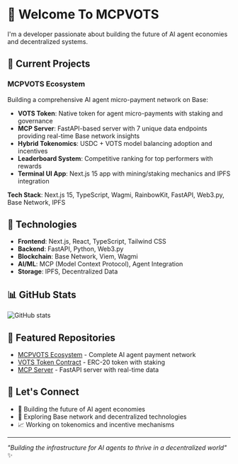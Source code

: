 # 👋 Welcome To MCPVOTS

I'm a developer passionate about building the future of AI agent economies and decentralized systems.

## 🚀 Current Projects

### MCPVOTS Ecosystem

Building a comprehensive AI agent micro-payment network on Base:

- **VOTS Token**: Native token for agent micro-payments with staking and governance
- **MCP Server**: FastAPI-based server with 7 unique data endpoints providing real-time Base network insights
- **Hybrid Tokenomics**: USDC + VOTS model balancing adoption and incentives
- **Leaderboard System**: Competitive ranking for top performers with rewards
- **Terminal UI App**: Next.js 15 app with mining/staking mechanics and IPFS integration

**Tech Stack**: Next.js 15, TypeScript, Wagmi, RainbowKit, FastAPI, Web3.py, Base Network, IPFS

## 🔧 Technologies

- **Frontend**: Next.js, React, TypeScript, Tailwind CSS
- **Backend**: FastAPI, Python, Web3.py
- **Blockchain**: Base Network, Viem, Wagmi
- **AI/ML**: MCP (Model Context Protocol), Agent Integration
- **Storage**: IPFS, Decentralized Data

## 📊 GitHub Stats

![GitHub stats](https://github-readme-stats.vercel.app/api?username=kabrony&show_icons=true&theme=dark)

## 🌟 Featured Repositories

- [MCPVOTS Ecosystem](https://github.com/kabrony/mcpvots-ecosystem) - Complete AI agent payment network
- [VOTS Token Contract](https://github.com/kabrony/vots-token) - ERC-20 token with staking
- [MCP Server](https://github.com/kabrony/mcpvots-server) - FastAPI server with real-time data

## 🤝 Let's Connect

- 💼 Building the future of AI agent economies
- 🔗 Exploring Base network and decentralized technologies
- 📈 Working on tokenomics and incentive mechanisms

---

*"Building the infrastructure for AI agents to thrive in a decentralized world"* ✨

